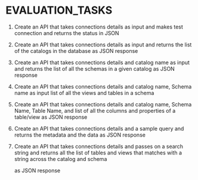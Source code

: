 # EVALUATION_TASKS

1. Create an API that takes connections details as input and makes test connection and returns the status in JSON

2. Create an API that takes connections details as input and returns the list of the catalogs in the database as JSON response

3. Create an API that takes connections details and catalog name as input and returns the list of all the schemas in a given catalog as JSON response

4. Create an API that takes connections details and catalog name, Schema name as input list of all the views and tables in a schema

5. Create an API that takes connections details and catalog name, Schema Name, Table Name, and list of all the columns and properties of a table/view as JSON response

6. Create an API that takes connections details and a sample query and returns the metadata and the data as JSON response

7. Create an API that takes connections details and passes on a search string and returns all the list of tables and views that matches with a string across the catalog and schema

   as JSON response
